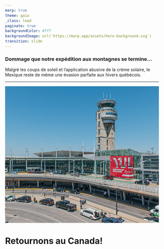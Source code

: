 ```yaml
---
marp: true
theme: gaia
_class: lead
paginate: true
backgroundColor: #fff
backgroundImage: url('https://marp.app/assets/hero-background.svg')
transition: slide
---
```


<!-- _class: lead -->

### Dommage que notre **expédition aux montagnes** se termine…

Malgré les coups de soleil et l’application abusive de la crème solaire, le Mexique reste de même une évasion parfaite aux hivers québécois.

---

![bg right](./voyage/pe_trudeau.jpg)

<!-- _class: lead -->

# Retournons au Canada!
